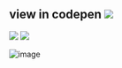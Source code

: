 ## view in codepen <a href="https://codepen.io/melikeoztekin/pen/PoRrpyp"><img src="https://img.shields.io/badge/CodePen-000?style=for-the-badge&logo=codepen&logoColor=white" /></a>
<img src="https://img.shields.io/badge/HTML5-FC4011?style=for-the-badge&logo=html5&logoColor=white" /> <img src="https://img.shields.io/badge/CSS3-5A8AB9?style=for-the-badge&logo=css3&logoColor=white" />

![image](https://user-images.githubusercontent.com/77509002/189714132-313aea0e-8158-4002-8bd7-e6d6bd5d3bfb.png)
